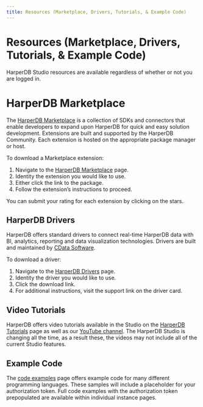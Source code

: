 ```yaml
---
title: Resources (Marketplace, Drivers, Tutorials, & Example Code)
---
```


# Resources (Marketplace, Drivers, Tutorials, & Example Code)

HarperDB Studio resources are available regardless of whether or not you are logged in.

# HarperDB Marketplace

The [HarperDB Marketplace](https://studio.harperdb.io/resources/marketplace/active) is a collection of SDKs and connectors that enable developers to expand upon HarperDB for quick and easy solution development. Extensions are built and supported by the HarperDB Community. Each extension is hosted on the appropriate package manager or host.



To download a Marketplace extension:

1) Navigate to the [HarperDB Marketplace](https://studio.harperdb.io/resources/marketplace/active) page.
2) Identity the extension you would like to use.
3) Either click the link to the package.
4) Follow the extension’s instructions to proceed.

You can submit your rating for each extension by clicking on the stars.

## HarperDB Drivers

HarperDB offers standard drivers to connect real-time HarperDB data with BI, analytics, reporting and data visualization technologies. Drivers are built and maintained by [CData Software](https://www.cdata.com/drivers/harperdb/).

To download a driver:

1) Navigate to the [HarperDB Drivers](https://studio.harperdb.io/resources/marketplace/active) page.
2) Identity the driver you would like to use.
3) Click the download link.
4) For additional instructions, visit the support link on the driver card.

## Video Tutorials

HarperDB offers video tutorials available in the Studio on the [HarperDB Tutorials](https://studio.harperdb.io/resources/tutorials/UExsZ1RNVEtzeXBTNUdJbjRZaTNOeEM0aW5YX3RBNU85SS4yODlGNEE0NkRGMEEzMEQy) page as well as our [YouTube channel](https://www.youtube.com/playlist?list=PLlgTMTKsypS5GIn4Yi3NxC4inX_tA5O9I). The HarperDB Studio is changing all the time, as a result these, the videos may not include all of the current Studio features.

## Example Code

The [code examples](https://studio.harperdb.io/resources/examples/QuickStart%20Examples/Create%20dev%20Schema) page offers example code for many different programming languages. These samples will include a placeholder for your authorization token. Full code examples with the authorization token prepopulated are available within individual instance pages.
